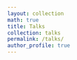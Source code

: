 ```yaml
---
layout: collection
math: true
title: Talks
collection: talks
permalink: /talks/
author_profile: true
---
```



